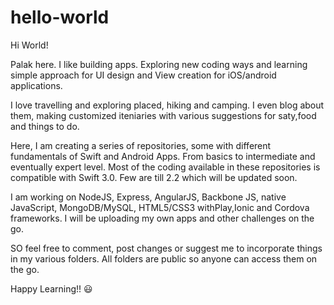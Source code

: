 # hello-world

Hi World!

Palak here. I like building apps. 
Exploring new coding ways and learning simple approach for UI design and View creation for iOS/android applications.

I love travelling and exploring placed, hiking and camping. I even blog about them, making customized iteniaries with various suggestions for saty,food and things to do. 

Here, I am creating a series of repositories, some with different fundamentals of Swift and Android Apps. From basics to intermediate and eventually expert level. Most of the coding available in these repositories is compatible with Swift 3.0. Few are till 2.2 which will be updated soon.

I am working on NodeJS, Express, AngularJS, Backbone JS, native JavaScript, MongoDB/MySQL, HTML5/CSS3 withPlay,Ionic and Cordova frameworks. I will be uploading my own apps and other challenges on the go.

SO feel free to comment, post changes or suggest me to incorporate things in my various folders. All folders are public so anyone can access them on the go. 

Happy Learning!!  :smiley:

